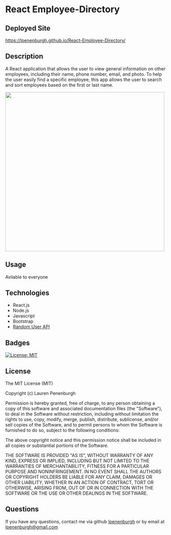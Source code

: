 # React Employee-Directory

## Deployed Site
https://lpenenburgh.github.io/React-Employee-Directory/


## Description
A React application that allows the user to view general information on other employees, including their name, phone number, email, and photo. To help the user easily find a specific employee, this app allows the user to search and sort employees based on the first or last name.


<img src="https://i.imgur.com/3KMF0PJ.png" width="500">
 


## Usage
Avilable to everyone

## Technologies 
* React.js
* Node.js
* Javascript
* Bootstrap
* [Random User API](https://randomuser.me/)

## Badges
[![License: MIT](https://img.shields.io/badge/License-MIT-yellow.svg)](https://opensource.org/licenses/MIT)


## License
The MIT License (MIT)

Copyright (c) Lauren Penenburgh

Permission is hereby granted, free of charge, to any person obtaining a copy of this software and associated documentation files (the "Software"), to deal in the Software without restriction, including without limitation the rights to use, copy, modify, merge, publish, distribute, sublicense, and/or sell copies of the Software, and to permit persons to whom the Software is furnished to do so, subject to the following conditions:

The above copyright notice and this permission notice shall be included in all copies or substantial portions of the Software.

THE SOFTWARE IS PROVIDED "AS IS", WITHOUT WARRANTY OF ANY KIND, EXPRESS OR IMPLIED, INCLUDING BUT NOT LIMITED TO THE WARRANTIES OF MERCHANTABILITY, FITNESS FOR A PARTICULAR PURPOSE AND NONINFRINGEMENT. IN NO EVENT SHALL THE AUTHORS OR COPYRIGHT HOLDERS BE LIABLE FOR ANY CLAIM, DAMAGES OR OTHER LIABILITY, WHETHER IN AN ACTION OF CONTRACT, TORT OR OTHERWISE, ARISING FROM, OUT OF OR IN CONNECTION WITH THE SOFTWARE OR THE USE OR OTHER DEALINGS IN THE SOFTWARE.

## Questions
If you have any questions, contact me via github <a href="https://github.com/lpenenburgh">lpenenburgh</a> or by email at lpenenburgh@gmail.com